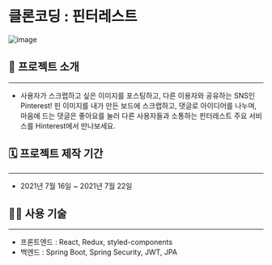 # 클론코딩 : 핀터레스트

![image](https://user-images.githubusercontent.com/78004949/126667061-1543fc4d-99b1-4f99-afd4-97966883bbce.png)

## 📖 프로젝트 소개
---
- 사용자가 스크랩하고 싶은 이미지를 포스팅하고, 다른 이용자와 공유하는 SNS인 Pinterest! 핀 이미지를 내가 만든 보드에 스크랩하고, 댓글로 아이디어를 나누며, 마음에 드는 댓글은 좋아요를 눌러 다른 사용자들과 소통하는 핀터레스트 주요 서비스를 Hinterest에서 만나보세요.

## 🗓  프로젝트 제작 기간
---
- 2021년 7월 16일 ~ 2021년 7월 22일

## 👨‍🔧  사용 기술
---
- 프론트엔드 : React, Redux, styled-components
- 백엔드 : Spring Boot, Spring Security, JWT, JPA
